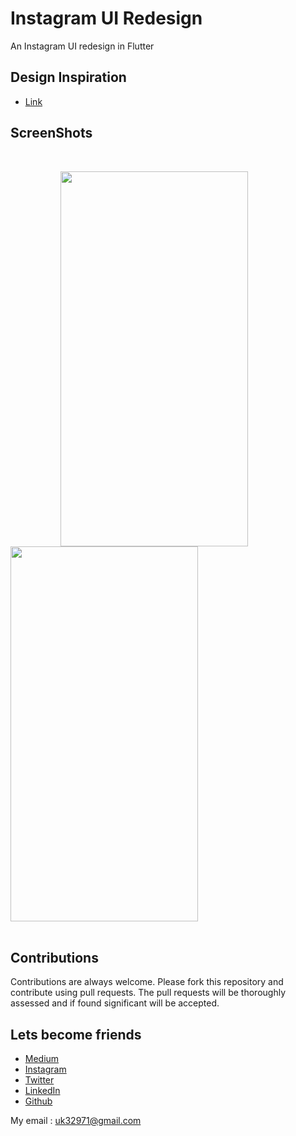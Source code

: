 # Instagram UI Redesign
 An Instagram UI redesign in Flutter 
 
## Design Inspiration
- [Link](https://www.instagram.com/p/BvTNK7IhG-k/?utm_source=ig_web_options_share_sheet)

## ScreenShots

<br>

<img height=600 width=300 src="https://github.com/usman18/Flutter-UI-Kit/blob/master/%2311_instagram_ui_redesign/Screenshots/insta1.JPG" hspace=80/><img height=600 width=300 src="https://github.com/usman18/Flutter-UI-Kit/blob/master/%2311_instagram_ui_redesign/Screenshots/insta2.JPG"/></br></br>
 
 
## Contributions
Contributions are always welcome. Please fork this repository and contribute using pull requests. The pull requests will be thoroughly assessed and if found significant will be accepted.

## Lets become friends
- [Medium](https://medium.com/@usman18)
- [Instagram](https://www.instagram.com/usman__khan18)
- [Twitter](https://www.twitter.com/khan_usman_18)
- [LinkedIn](https://www.linkedin.com/in/usman-khan-7b04b1138)
- [Github](https://github.com/usman18)

My email : uk32971@gmail.com

